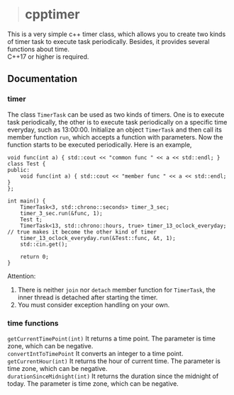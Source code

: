># cpptimer
This is a very simple c++ timer class, which allows you to create two kinds of timer task to execute task periodically. Besides, it provides several functions about time.<br />
C++17 or higher is required.
## Documentation
### timer
The class `TimerTask` can be used as two kinds of timers. One is to execute task periodically, the other is to execute task periodically on a specific time everyday, such as 13:00:00.
Initialize an object `TimerTask` and then call its member function `run`, which accepts a function with parameters. Now the function starts to be executed periodically. Here is an example,
```
void func(int a) { std::cout << "common func " << a << std::endl; }
class Test {
public:
    void func(int a) { std::cout << "member func " << a << std::endl; }
};

int main() {
    TimerTask<3, std::chrono::seconds> timer_3_sec;
    timer_3_sec.run(&func, 1);
    Test t;
    TimerTask<13, std::chrono::hours, true> timer_13_oclock_everyday; // true makes it become the other kind of timer
    timer_13_oclock_everyday.run(&Test::func, &t, 1);
    std::cin.get();

    return 0;
}
```
Attention:
1. There is neither `join` nor `detach` member function for `TimerTask`, the inner thread is detached after starting the timer.
2. You must consider exception handling on your own.
### time functions
`getCurrentTimePoint(int)`
It returns a time point. The parameter is time zone, which can be negative.<br />
`convertIntToTimePoint`
It converts an integer to a time point.<br />
`getCurrentHour(int)`
It returns the hour of current time. The parameter is time zone, which can be negative.<br />
`durationSinceMidnight(int)`
It returns the duration since the midnight of today. The parameter is time zone, which can be negative.
